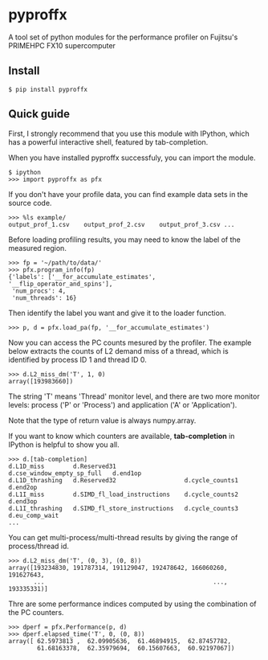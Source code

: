 # pyproffx

A tool set of python modules for the performance profiler on
Fujitsu's PRIMEHPC FX10 supercomputer

## Install

    $ pip install pyproffx

## Quick guide

First, I strongly recommend that you use this module with
IPython, which has a powerful interactive shell, featured by
tab-completion.

When you have installed pyproffx successfuly, you can import
the module.

    $ ipython
    >>> import pyproffx as pfx

If you don't have your profile data, you can find example data sets
in the source code.

    >>> %ls example/
    output_prof_1.csv    output_prof_2.csv    output_prof_3.csv ...

Before loading profiling results, you may need to know the label
of the measured region.

    >>> fp = '~/path/to/data/'
    >>> pfx.program_info(fp)
    {'labels': ['__for_accumulate_estimates', '__flip_operator_and_spins'],
     'num_procs': 4,
     'num_threads': 16}

Then identify the label you want and give it to the loader
function.

    >>> p, d = pfx.load_pa(fp, '__for_accumulate_estimates')

Now you can access the PC counts mesured by the profiler.
The example below extracts the counts of L2 demand miss of
a thread, which is identified by process ID 1 and thread ID 0.

    >>> d.L2_miss_dm('T', 1, 0)
    array([193983660])

The string 'T' means 'Thread' monitor level, and there are two
more monitor levels: process ('P' or 'Process') and
application ('A' or 'Application').

Note that the type of return value is always numpy.array.


If you want to know which counters are available,
**tab-completion** in IPython is helpful to show you all.

    >>> d.[tab-completion]
    d.L1D_miss        d.Reserved31                   d.cse_window_empty_sp_full   d.end1op
    d.L1D_thrashing   d.Reserved32                   d.cycle_counts1              d.end2op
    d.L1I_miss        d.SIMD_fl_load_instructions    d.cycle_counts2              d.end3op
    d.L1I_thrashing   d.SIMD_fl_store_instructions   d.cycle_counts3              d.eu_comp_wait
    ...

You can get multi-process/multi-thread results by giving the
range of process/thread id.

    >>> d.L2_miss_dm('T', (0, 3), (0, 8))
    array([193234830, 191787314, 191129047, 192478642, 166060260, 191627643,
           ...                                               ..., 193335331)]

Thre are some performance indices computed by using the
combination of the PC counters.

    >>> dperf = pfx.Performance(p, d)
    >>> dperf.elapsed_time('T', 0, (0, 8))
    array([ 62.5973813 ,  62.09905636,  61.46894915,  62.87457782,
            61.68163378,  62.35979694,  60.15607663,  60.92197067])
